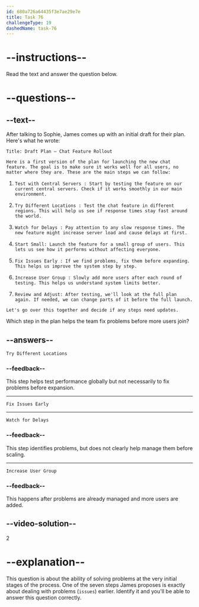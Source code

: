 ```yaml
---
id: 680a726a64435f3e7ae29e7e
title: Task 76
challengeType: 19
dashedName: task-76
---
```


<!-- READING -->

# --instructions--

Read the text and answer the question below.

# --questions--

## --text--

After talking to Sophie, James comes up with an initial draft for their plan. Here's what he wrote:

`Title: Draft Plan – Chat Feature Rollout`

`Here is a first version of the plan for launching the new chat feature. The goal is to make sure it works well for all users, no matter where they are. These are the main steps we can follow:`

1. `Test with Central Servers : Start by testing the feature on our current central servers. Check if it works smoothly in our main environment.`

2. `Try Different Locations : Test the chat feature in different regions. This will help us see if response times stay fast around the world.`

3. `Watch for Delays : Pay attention to any slow response times. The new feature might increase server load and cause delays at first.`

4. `Start Small: Launch the feature for a small group of users. This lets us see how it performs without affecting everyone.`

5. `Fix Issues Early : If we find problems, fix them before expanding. This helps us improve the system step by step.`

6. `Increase User Group : Slowly add more users after each round of testing. This helps us understand system limits better.`

7. `Review and Adjust: After testing, we'll look at the full plan again. If needed, we can change parts of it before the full launch.`

`Let's go over this together and decide if any steps need updates.`

Which step in the plan helps the team fix problems before more users join?

## --answers--

`Try Different Locations`

### --feedback--

This step helps test performance globally but not necessarily to fix problems before expansion.

---

`Fix Issues Early`

---

`Watch for Delays`

### --feedback--

This step identifies problems, but does not clearly help manage them before scaling.

---

`Increase User Group`

### --feedback--

This happens after problems are already managed and more users are added.

## --video-solution--

2

# --explanation--

This question is about the ability of solving problems at the very initial stages of the process. One of the seven steps James proposes is exactly about dealing with problems (`issues`) earlier. Identify it and you'll be able to answer this question correctly.
